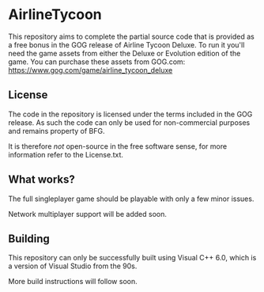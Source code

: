 # AirlineTycoon

This repository aims to complete the partial source code that is provided as a free bonus in the GOG release
of Airline Tycoon Deluxe. To run it you'll need the game assets from either the Deluxe or Evolution edition
of the game. You can purchase these assets from GOG.com: https://www.gog.com/game/airline_tycoon_deluxe

## License

The code in the repository is licensed under the terms included in the GOG release. As such the code can
only be used for non-commercial purposes and remains property of BFG.

It is therefore *not* open-source in the free software sense, for more information refer to the License.txt.

## What works?

The full singleplayer game should be playable with only a few minor issues.

Network multiplayer support will be added soon.

## Building

This repository can only be successfully built using Visual C++ 6.0, which is a version of Visual Studio from the 90s.

More build instructions will follow soon.
